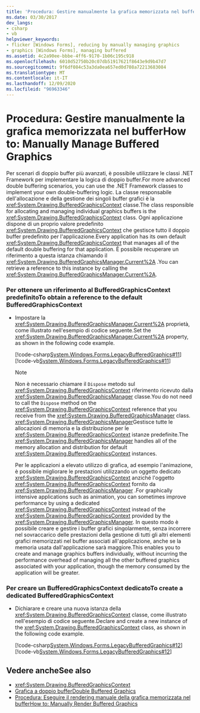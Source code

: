 ```yaml
---
title: 'Procedura: Gestire manualmente la grafica memorizzata nel buffer'
ms.date: 03/30/2017
dev_langs:
- csharp
- vb
helpviewer_keywords:
- flicker [Windows Forms], reducing by manually managing graphics
- graphics [Windows Forms], managing buffered
ms.assetid: 4c2a90ee-bbbe-4ff6-9170-1b06c195c918
ms.openlocfilehash: 6010d52750b20c07db51917621f8643e9d9b47d7
ms.sourcegitcommit: 9f6df084c53a3da0ea657ed0d708a72213683084
ms.translationtype: MT
ms.contentlocale: it-IT
ms.lasthandoff: 12/09/2020
ms.locfileid: "96963346"
---
```

# <a name="how-to-manually-manage-buffered-graphics"></a><span data-ttu-id="cdb59-102">Procedura: Gestire manualmente la grafica memorizzata nel buffer</span><span class="sxs-lookup"><span data-stu-id="cdb59-102">How to: Manually Manage Buffered Graphics</span></span>
<span data-ttu-id="cdb59-103">Per scenari di doppio buffer più avanzati, è possibile utilizzare le classi .NET Framework per implementare la logica di doppio buffer.</span><span class="sxs-lookup"><span data-stu-id="cdb59-103">For more advanced double buffering scenarios, you can use the .NET Framework classes to implement your own double-buffering logic.</span></span> <span data-ttu-id="cdb59-104">La classe responsabile dell'allocazione e della gestione dei singoli buffer grafici è la <xref:System.Drawing.BufferedGraphicsContext> classe.</span><span class="sxs-lookup"><span data-stu-id="cdb59-104">The class responsible for allocating and managing individual graphics buffers is the <xref:System.Drawing.BufferedGraphicsContext> class.</span></span> <span data-ttu-id="cdb59-105">Ogni applicazione dispone di un proprio valore predefinito <xref:System.Drawing.BufferedGraphicsContext> che gestisce tutto il doppio buffer predefinito per l'applicazione.</span><span class="sxs-lookup"><span data-stu-id="cdb59-105">Every application has its own default <xref:System.Drawing.BufferedGraphicsContext> that manages all of the default double buffering for that application.</span></span> <span data-ttu-id="cdb59-106">È possibile recuperare un riferimento a questa istanza chiamando il <xref:System.Drawing.BufferedGraphicsManager.Current%2A> .</span><span class="sxs-lookup"><span data-stu-id="cdb59-106">You can retrieve a reference to this instance by calling the <xref:System.Drawing.BufferedGraphicsManager.Current%2A>.</span></span>  
  
### <a name="to-obtain-a-reference-to-the-default-bufferedgraphicscontext"></a><span data-ttu-id="cdb59-107">Per ottenere un riferimento al BufferedGraphicsContext predefinito</span><span class="sxs-lookup"><span data-stu-id="cdb59-107">To obtain a reference to the default BufferedGraphicsContext</span></span>  
  
- <span data-ttu-id="cdb59-108">Impostare la <xref:System.Drawing.BufferedGraphicsManager.Current%2A> proprietà, come illustrato nell'esempio di codice seguente.</span><span class="sxs-lookup"><span data-stu-id="cdb59-108">Set the <xref:System.Drawing.BufferedGraphicsManager.Current%2A> property, as shown in the following code example.</span></span>  
  
     [!code-csharp[System.Windows.Forms.LegacyBufferedGraphics#11](~/samples/snippets/csharp/VS_Snippets_Winforms/System.Windows.Forms.LegacyBufferedGraphics/CS/Class1.cs#11)]
     [!code-vb[System.Windows.Forms.LegacyBufferedGraphics#11](~/samples/snippets/visualbasic/VS_Snippets_Winforms/System.Windows.Forms.LegacyBufferedGraphics/VB/Class1.vb#11)]  
  
    > [!NOTE]
    > <span data-ttu-id="cdb59-109">Non è necessario chiamare il `Dispose` metodo sul <xref:System.Drawing.BufferedGraphicsContext> riferimento ricevuto dalla <xref:System.Drawing.BufferedGraphicsManager> classe.</span><span class="sxs-lookup"><span data-stu-id="cdb59-109">You do not need to call the `Dispose` method on the <xref:System.Drawing.BufferedGraphicsContext> reference that you receive from the <xref:System.Drawing.BufferedGraphicsManager> class.</span></span> <span data-ttu-id="cdb59-110"><xref:System.Drawing.BufferedGraphicsManager>Gestisce tutte le allocazioni di memoria e la distribuzione per le <xref:System.Drawing.BufferedGraphicsContext> istanze predefinite.</span><span class="sxs-lookup"><span data-stu-id="cdb59-110">The <xref:System.Drawing.BufferedGraphicsManager> handles all of the memory allocation and distribution for default <xref:System.Drawing.BufferedGraphicsContext> instances.</span></span>  
  
     <span data-ttu-id="cdb59-111">Per le applicazioni a elevato utilizzo di grafica, ad esempio l'animazione, è possibile migliorare le prestazioni utilizzando un oggetto dedicato <xref:System.Drawing.BufferedGraphicsContext> anziché l'oggetto <xref:System.Drawing.BufferedGraphicsContext> fornito da <xref:System.Drawing.BufferedGraphicsManager> .</span><span class="sxs-lookup"><span data-stu-id="cdb59-111">For graphically intensive applications such as animation, you can sometimes improve performance by using a dedicated <xref:System.Drawing.BufferedGraphicsContext> instead of the <xref:System.Drawing.BufferedGraphicsContext> provided by the <xref:System.Drawing.BufferedGraphicsManager>.</span></span> <span data-ttu-id="cdb59-112">In questo modo è possibile creare e gestire i buffer grafici singolarmente, senza incorrere nel sovraccarico delle prestazioni della gestione di tutti gli altri elementi grafici memorizzati nel buffer associati all'applicazione, anche se la memoria usata dall'applicazione sarà maggiore.</span><span class="sxs-lookup"><span data-stu-id="cdb59-112">This enables you to create and manage graphics buffers individually, without incurring the performance overhead of managing all the other buffered graphics associated with your application, though the memory consumed by the application will be greater.</span></span>  
  
### <a name="to-create-a-dedicated-bufferedgraphicscontext"></a><span data-ttu-id="cdb59-113">Per creare un BufferedGraphicsContext dedicato</span><span class="sxs-lookup"><span data-stu-id="cdb59-113">To create a dedicated BufferedGraphicsContext</span></span>  
  
- <span data-ttu-id="cdb59-114">Dichiarare e creare una nuova istanza della <xref:System.Drawing.BufferedGraphicsContext> classe, come illustrato nell'esempio di codice seguente.</span><span class="sxs-lookup"><span data-stu-id="cdb59-114">Declare and create a new instance of the <xref:System.Drawing.BufferedGraphicsContext> class, as shown in the following code example.</span></span>  
  
     [!code-csharp[System.Windows.Forms.LegacyBufferedGraphics#12](~/samples/snippets/csharp/VS_Snippets_Winforms/System.Windows.Forms.LegacyBufferedGraphics/CS/Class1.cs#12)]
     [!code-vb[System.Windows.Forms.LegacyBufferedGraphics#12](~/samples/snippets/visualbasic/VS_Snippets_Winforms/System.Windows.Forms.LegacyBufferedGraphics/VB/Class1.vb#12)]  
  
## <a name="see-also"></a><span data-ttu-id="cdb59-115">Vedere anche</span><span class="sxs-lookup"><span data-stu-id="cdb59-115">See also</span></span>

- <xref:System.Drawing.BufferedGraphicsContext>
- [<span data-ttu-id="cdb59-116">Grafica a doppio buffer</span><span class="sxs-lookup"><span data-stu-id="cdb59-116">Double Buffered Graphics</span></span>](double-buffered-graphics.md)
- [<span data-ttu-id="cdb59-117">Procedura: Eseguire il rendering manuale della grafica memorizzata nel buffer</span><span class="sxs-lookup"><span data-stu-id="cdb59-117">How to: Manually Render Buffered Graphics</span></span>](how-to-manually-render-buffered-graphics.md)
